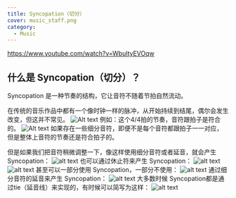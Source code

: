 ```yaml
---
title: Syncopation（切分）
cover: music_staff.png
category:
  - Music
---
```

<https://www.youtube.com/watch?v=WbultyEVOqw>

## 什么是 Syncopation（切分）？

Syncopation 是一种节奏的结构，它让音符不随着节拍自然流动。

在传统的音乐作品中都有一个像时钟一样的脉冲，从开始持续到结尾，偶尔会发生改变，但这并不常见。
![Alt text](image.png)
例如：这个4/4拍的节奏，音符跟拍子是符合的。
![Alt text](image-1.png)
如果存在一些细分音符，即便不是每个音符都跟拍子一一对应，但是整体上音符的节奏还是符合拍子的。

但是如果我们把音符稍微调整一下，像这样使用细分音符或者延音，就会产生 Syncopation：
![alt text](image-2.png)
也可以通过休止符来产生 Syncopation：
![alt text](image-3.png)
![alt text](image-7.png)
甚至可以一部分使用 Syncopation，一部分不使用：
![alt text](image-4.png)
通过细分音符的延音来产生 Syncopation：
![alt text](image-5.png)
大多数时候 Syncopation都是通过tie（延音线）来实现的，有时候可以简写为这样：
![alt text](image-6.png)
